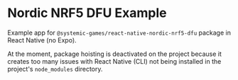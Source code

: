 # Nordic NRF5 DFU Example

Example app for `@systemic-games/react-native-nordic-nrf5-dfu`
package in React Native (no Expo).

At the moment, package hoisting is deactivated on the project
because it creates too many issues with React Native (CLI) not
being installed in the project's `node_modules` directory.
